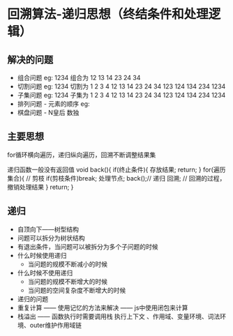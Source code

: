 # 回溯算法-递归思想（终结条件和处理逻辑）
## 解决的问题
- 组合问题
 eg: 1234  组合为 12  13  14  23  24  34
- 切割问题 
 eg: 1234  切割为 1 2 3 4  12 13 14 23 24 34  123 124 134 234  1234
- 子集问题
 eg: 1234  子集为 1 2 3 4  12 13 14 23 24 34  123 124 134 234  1234
- 排列问题 - 元素的顺序
 eg: 
- 棋盘问题 - N皇后 数独

## 主要思想
for循环横向遍历，递归纵向遍历，回溯不断调整结果集

递归函数一般没有返回值 
void back(){
    if(终止条件){
        存放结果;
        return;
    }
    for(遍历集合){
        // 剪枝
        if(剪枝条件)break;
        处理节点; 
        back();// 递归
        回溯; // 回溯的过程，撤销处理结果
    }
    return;
}

## 递归
- 自顶向下——树型结构
- 问题可以拆分为树状结构
- 有退出条件，当问题可以被拆分为多个子问题的时候
- 什么时候使用递归
    - 当问题的规模不断减小的时候
- 什么时候不使用递归
    - 当问题的规模不断增大的时候
    - 当问题的空间复杂度不断增大的时候
- 递归的问题
 - 重复计算 —— 使用记忆的方法来解决 —— js中使用闭包来计算
 - 栈溢出 —— 函数执行时需要调用栈 执行上下文 、作用域、变量环境、词法环境、outer维护作用域链